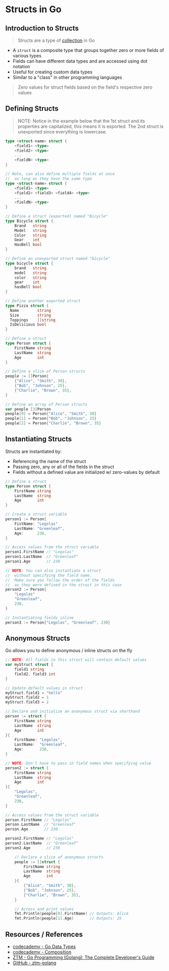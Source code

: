 # Structs in Go

## Introduction to Structs

> Structs are a type of [collection](go_data-types_collection.md) in Go

- A `struct` is a composite type that groups together zero or more fields of various types
- Fields can have different data types and are accessed using dot notation
- Useful for creating custom data types
- Similar to a "class" in other programming languages

> Zero values for struct fields based on the field's respective zero values

## Defining Structs

> NOTE: Notice in the example below that the 1st struct and its properties are capitalized, this means it is exported. The 2nd struct is unexported since everything is lowercase.

```go
type <struct-name> struct {
    <field1> <type>
    <field2> <type>
    ...
    <fieldN> <type>
}

// Note, can also define multiple fields at once
//  as long as they have the same type
type <struct-name> struct {
    <field1> <type>
    <field2> <field3> <field4> <type>
    ...
    <fieldN> <type>
}
```

```go
// Define a struct (exported) named "Bicycle"
type Bicycle struct {
    Brand   string
    Model   string
    Color   string
    Gear    int
    HasBell bool
}

// Define an unexported struct named "bicycle"
type bicycle struct {
    brand   string
    model   string
    color   string
    gear    int
    hasBell bool
}

// Define another exported struct
type Pizza struct {
  Name        string
  Size        string
  Toppings    []string
  IsDelicious bool
}
```

```go
// Define a struct
type Person struct {
    FirstName string
    LastName  string
    Age       int
}

// Define a slice of Person structs
people := []Person{
    {"Alice", "Smith", 30},
    {"Bob", "Johnson", 25},
    {"Charlie", "Brown", 35},
}

// Define an array of Person structs
var people [3]Person
people[0] = Person{"Alice", "Smith", 30}
people[1] = Person{"Bob", "Johnson", 25}
people[2] = Person{"Charlie", "Brown", 35}
```

## Instantiating Structs

Structs are instantiated by:

- Referencing the name of the struct
- Passing zero, any or all of the fields in the struct
- Fields without a defined value are initialized w/ zero-values by default

```go
// Define a struct
type Person struct {
    FirstName string
    LastName  string
    Age       int
}

// Create a struct variable
person1 := Person{
    FistName: "Legolas"
    LastName: "Greenleaf",
    Age:      230,
}

// Access values from the struct variable
person1.FirstName // "Legolas"
person1.LastName  // "Greenleaf"
person1.Age       // 230

// NOTE: You can also instantiate a struct
//  without specifying the field name.
//  Make sure you follow the order of the fields
//  as they were defined in the struct in this case
person2 := Person{
    "Legolas"
    "Greenleaf",
    230,
}

// Instantiating fields inline
person3 := Person{"Legolas", "Greenleaf", 230}
```

## Anonymous Structs

Go allows you to define anonymous / inline structs on the fly

```go
// NOTE: All fields in this struct will contain default values
var myStruct struct {
    field1 string
    field2, field3 int
}

// Update default values in struct
myStruct.field1 = "hello"
myStruct.field2 = 1
myStruct.field3 = 2
```

```go
// Declare and initialize an anonymous struct via shorthand
person := struct {
    FirstName string
    LastName  string
    Age       int
}{
    FirstName: "Legolas",
    LastName:  "Greenleaf",
    Age:       230,
}

// NOTE: Don't have to pass in field names when specifying value
person2 := struct {
    FirstName string
    LastName  string
    Age       int
}{
    "Legolas",
    "Greenleaf",
    230,
}

// Access values from the struct variable
person.FirstName // "Legolas"
person.LastName  // "Greenleaf"
person.Age       // 230

person2.FirstName // "Legolas"
person2.LastName  // "Greenleaf"
person2.Age       // 230
```

```go
    // Declare a slice of anonymous structs
    people := []struct {
        FirstName string
        LastName  string
        Age       int
    }{
        {"Alice", "Smith", 30},
        {"Bob", "Johnson", 25},
        {"Charlie", "Brown", 35},
    }

    // Access and print values
    fmt.Println(people[0].FirstName) // Outputs: Alice
    fmt.Println(people[1].Age)       // Outputs: 25
```

## Resources / References

- [codecademy - Go Data Types](https://www.codecademy.com/resources/docs/go/data-types)
- [codecademy - Composition](https://www.codecademy.com/resources/docs/go/composition)
- [ZTM - Go Programming (Golang): The Complete Developer's Guide](https://zerotomastery.io/courses/learn-golang/)
- [GitHub - ztm-golang](https://github.com/jayson-lennon/ztm-golang)
